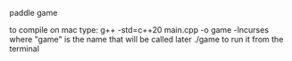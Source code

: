 paddle game

to compile on mac type:
g++ -std=c++20 main.cpp -o game -lncurses
where "game" is the name that will be called later ./game to run it from the terminal
